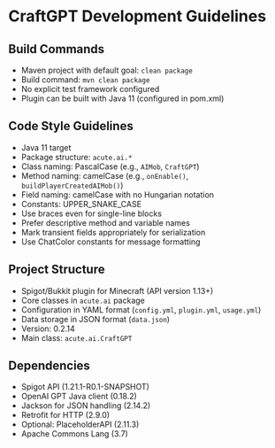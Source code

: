 # CraftGPT Development Guidelines

## Build Commands
- Maven project with default goal: `clean package`
- Build command: `mvn clean package`
- No explicit test framework configured
- Plugin can be built with Java 11 (configured in pom.xml)

## Code Style Guidelines
- Java 11 target
- Package structure: `acute.ai.*`
- Class naming: PascalCase (e.g., `AIMob`, `CraftGPT`)
- Method naming: camelCase (e.g., `onEnable()`, `buildPlayerCreatedAIMob()`)
- Field naming: camelCase with no Hungarian notation
- Constants: UPPER_SNAKE_CASE
- Use braces even for single-line blocks
- Prefer descriptive method and variable names
- Mark transient fields appropriately for serialization
- Use ChatColor constants for message formatting

## Project Structure
- Spigot/Bukkit plugin for Minecraft (API version 1.13+)
- Core classes in `acute.ai` package
- Configuration in YAML format (`config.yml`, `plugin.yml`, `usage.yml`)
- Data storage in JSON format (`data.json`)
- Version: 0.2.14
- Main class: `acute.ai.CraftGPT`

## Dependencies
- Spigot API (1.21.1-R0.1-SNAPSHOT)
- OpenAI GPT Java client (0.18.2)
- Jackson for JSON handling (2.14.2)
- Retrofit for HTTP (2.9.0)
- Optional: PlaceholderAPI (2.11.3) 
- Apache Commons Lang (3.7)
